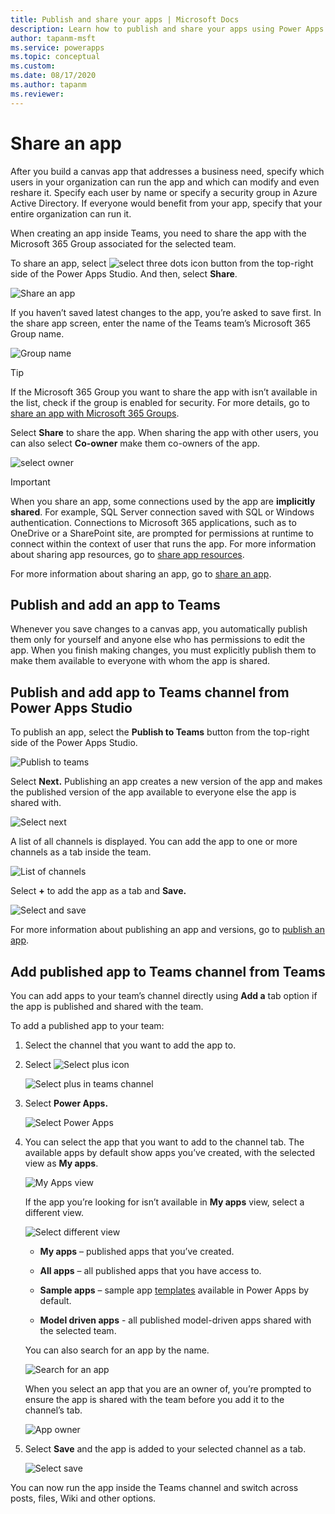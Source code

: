 ```yaml
---
title: Publish and share your apps | Microsoft Docs
description: Learn how to publish and share your apps using Power Apps app from Teams.
author: tapanm-msft
ms.service: powerapps
ms.topic: conceptual
ms.custom: 
ms.date: 08/17/2020
ms.author: tapanm
ms.reviewer: 
---
```


# Share an app

After you build a canvas app that addresses a business need, specify which users in your organization can run the app and which can modify and even reshare it. Specify each user by name or specify a security group in Azure Active Directory. If everyone would benefit from your app, specify that your entire organization can run it.

When creating an app inside Teams, you need to share the app with the Microsoft 365 Group associated for the selected team.

To share an app, select ![select three dots icon](media/publish-app-select-three-dots.png "Select three dots icon") button from the top-right side of the Power Apps Studio. And then, select **Share**.

![Share an app](media/publish-app-share-app.png "Share an app")

If you haven’t saved latest changes to the app, you’re asked to save first. In the share app screen, enter the name of the Teams team’s Microsoft 365 Group name.

![Group name](media/publish-app-group-name.png "Group name")

> [!TIP]
> If the Microsoft 365 Group you want to share the app with isn’t available in the list, check if the group is enabled for security. For more details, go to [share an app with Microsoft 365 Groups](https://docs.microsoft.com/powerapps/maker/canvas-apps/share-app#share-an-app-with-office-365-groups).

Select **Share** to share the app. When sharing the app with other users, you can also select **Co-owner** make them co-owners of the app.

![select owner](media/publish-app-select-co-owner.png "Select owner")

> [!IMPORTANT]
> When you share an app, some connections used by the app are **implicitly shared**. For example, SQL Server connection saved with SQL or Windows authentication. Connections to Microsoft 365 applications, such as to OneDrive or a SharePoint site, are prompted for permissions at runtime to
connect within the context of user that runs the app. For more information about sharing app resources, go to [share app resources](https://docs.microsoft.com/powerapps/maker/canvas-apps/share-app-resources#connections).

For more information about sharing an app, go to [share an
app](https://docs.microsoft.com/powerapps/maker/canvas-apps/share-app).

## Publish and add an app to Teams

Whenever you save changes to a canvas app, you automatically publish them only for yourself and anyone else who has permissions to edit the app. When you finish making changes, you must explicitly publish them to make them available to everyone with whom the app is shared.

## Publish and add app to Teams channel from Power Apps Studio

To publish an app, select the **Publish to Teams** button from the top-right side of the Power Apps Studio.

![Publish to teams](media/publish-app-publish-to-teams.png "Publish to teams")

Select **Next.** Publishing an app creates a new version of the app and makes the published version of the app available to everyone else the app is shared with.

![Select next](media/publish-app-select-next.png "Select next")

A list of all channels is displayed. You can add the app to one or more channels as a tab inside the team.

![List of channels](media/publish-app-list-of-channels.png "List of channels")

Select **+** to add the app as a tab and **Save.**

![Select and save](media/publish-app-select-plus-save.png "Select and save")

For more information about publishing an app and versions, go to [publish an app](https://docs.microsoft.com/powerapps/maker/canvas-apps/save-publish-app#publish-an-app).

## Add published app to Teams channel from Teams

You can add apps to your team’s channel directly using **Add a** tab option if the app is published and shared with the team.

To add a published app to your team:

1. Select the channel that you want to add the app to.

1. Select ![Select plus icon](media/publish-app-select-plus-icon.png "Select plus icon")
   
    ![Select plus in teams channel](media/publish-app-select-plus-teams-channel.png "Select plus in teams channel")

1. Select **Power Apps.**

   ![Select Power Apps](media/publish-app-select-power-apps.png "Select Power Apps")

1. You can select the app that you want to add to the channel tab. The available apps by default show apps you’ve created, with the selected view as **My apps**.

   ![My Apps view](media/publish-app-myapps-view.png "My Apps view")

   If the app you’re looking for isn’t available in **My apps** view, select a
  different view.

   ![Select different view](media/publish-app-select-different-view.png "Select different view")

    -  **My apps** – published apps that you’ve created.

    -  **All apps** – all published apps that you have access to.

    -  **Sample apps** – sample app
    [templates](https://docs.microsoft.com/powerapps/maker/canvas-apps/get-started-test-drive)
    available in Power Apps by default.

    -  **Model driven apps** - all published model-driven apps shared with the
    selected team.

   You can also search for an app by the name.

   ![Search for an app](media/publish-app-search-for-an-app.png "Search for an app")

   When you select an app that you are an owner of, you’re prompted to ensure the app is shared with the team before you add it to the channel’s tab.

   ![App owner](media/publish-app-select-owner.png "App owner")

1. Select **Save** and the app is added to your selected channel as a tab.

   ![Select save](media/publish-app-select-save.png "Select save")

You can now run the app inside the Teams channel and switch across posts, files, Wiki and other options.
